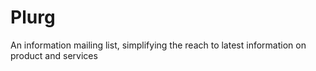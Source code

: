 # Plurg
 An information mailing list, simplifying the reach to latest information on product and services
